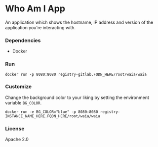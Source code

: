 Who Am I App
=========

An application which shows the hostname, IP address and version of the application you're interacting with.

### Dependencies
- Docker

### Run

```
docker run -p 8080:8080 registry-gitlab.FQDN_HERE/root/waia/waia
```

### Customize 
Change the background color to your liking by setting the environment variable `BG_COLOR`.

```
docker run -e BG_COLOR="blue" -p 8080:8080 registry-INSTANCE_NAME_HERE.FQDN_HERE/root/waia/waia
```

### License

Apache 2.0
